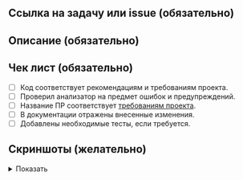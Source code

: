 ## Ссылка на задачу или issue (обязательно)
<!--- https://tracker.yandex.ru/XXX -->

## Описание (обязательно)
<!--- Напишите здесь какую проблему решают изменения в этом запросе. -->

## Чек лист (обязательно)
- [ ] Код соответствует рекомендациям и требованиям проекта.
- [ ] Проверил анализатор на предмет ошибок и предупреждений.
- [ ] Название ПР соответствует [требованиям проекта](../tools/rfc/RFC-documentation.md).
- [ ] В документации отражены внесенные изменения.
- [ ] Добавлены необходимые тесты, если требуется.

## Скриншоты (желательно)
<details>
  <summary>Показать</summary>
  
  <!--- Сюда добавить скриншоты -->
</details>
